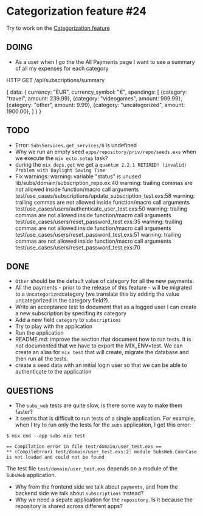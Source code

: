 # Categorization feature #24

Try to work on the [Categorization feature](https://github.com/joaquimadraz/opensubs.io/issues/24)

## DOING

- As a user when I go the the All Payments page I want to see a summary of all my expenses for each category


HTTP GET /api/subscriptions/summary

{
  data: {
    currency: "EUR",
    currency_symbol: "€",
    spendings: [
      {category: "travel", amount: 239.99},
      {category: "videogames", amount: 999.99},
      {category: "other", amount: 9.99},
      {category: "uncategorized", amount: 1900.00},
    ]
  }
}

## TODO

- Error: `SubsServices.get_services/0` is undefined
- Why we run an empty seed `apps/repository/priv/repo/seeds.exs` when we execute the `mix ecto.setup` task?
- during the `mix deps.get` we get a `quantum 2.2.1 RETIRED! (invalid) Problem with Daylight Saving Time`
- Fix warnings:
warning: variable "status" is unused
  lib/subs/domain/subscription_repo.ex:40
warning: trailing commas are not allowed inside function/macro call arguments
  test/use_cases/subscriptions/update_subscription_test.exs:58
warning: trailing commas are not allowed inside function/macro call arguments
  test/use_cases/users/authenticate_user_test.exs:50
warning: trailing commas are not allowed inside function/macro call arguments
  test/use_cases/users/reset_password_test.exs:35
warning: trailing commas are not allowed inside function/macro call arguments
  test/use_cases/users/reset_password_test.exs:51
warning: trailing commas are not allowed inside function/macro call arguments
  test/use_cases/users/reset_password_test.exs:70

## DONE

- `Other` should be the default value of category for all the new payments.
- All the payments - prior to the release of this feature - will be migrated to a `Uncategorized`category (we translate this by adding the value uncategorized in the category field?).
- Write an acceptance test to document that as a logged user I can create a new subscription by specifing its category
- Add a new field `category` to `subscriptions`
- Try to play with the application
- Run the application
- README.md: improve the section that document how to run tests. It is not documented that we have to export the MIX_ENV=test. We can create an alias for `mix test` that will create, migrate the database and then run all the tests.
- create a seed data with an initial login user so that we can be able to authenticate to the application


## QUESTIONS

- The `subs_web` tests are quite slow, is there some way to make them faster?
- It seems that is difficult to run tests of a single application. For example, when I try to run only the tests for the `subs` application, I get this error:

```
$ mix cmd --app subs mix test

== Compilation error in file test/domain/user_test.exs ==
** (CompileError) test/domain/user_test.exs:2: module SubsWeb.ConnCase is not loaded and could not be found
```

The test file `test/domain/user_test.exs` depends on a module of the `SubsWeb` application.

- Why from the frontend side we talk about `payments`, and from the backend side we talk about `subscriptions` instead?
- Why we need a sepate application for the `repository`. Is it because the repository is shared across different apps?
